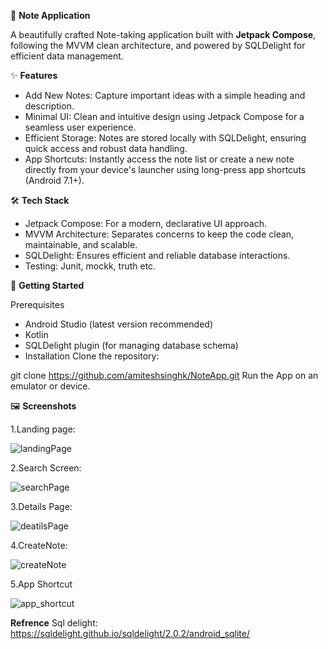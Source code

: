 📝 **Note Application**

A beautifully crafted Note-taking application built with **Jetpack Compose**, following the MVVM clean architecture, and powered by SQLDelight for efficient data management.

✨ **Features**

- Add New Notes: Capture important ideas with a simple heading and description.
- Minimal UI: Clean and intuitive design using Jetpack Compose for a seamless user experience.
- Efficient Storage: Notes are stored locally with SQLDelight, ensuring quick access and robust data handling.
- App Shortcuts: Instantly access the note list or create a new note directly from your device's launcher using long-press app shortcuts (Android 7.1+).

🛠️ **Tech Stack**

- Jetpack Compose: For a modern, declarative UI approach.
- MVVM Architecture: Separates concerns to keep the code clean, maintainable, and scalable.
- SQLDelight: Ensures efficient and reliable database interactions.
- Testing: Junit, mockk, truth etc. 

🚀 **Getting Started**

Prerequisites
- Android Studio (latest version recommended)
- Kotlin
- SQLDelight plugin (for managing database schema)
- Installation
Clone the repository:

git clone https://github.com/amiteshsinghk/NoteApp.git
Run the App on an emulator or device.

🖼️ **Screenshots**

1.Landing page:

![landingPage](https://github.com/user-attachments/assets/3e22a67e-0b6c-4411-8565-0eaf656a36c9)

2.Search Screen:

![searchPage](https://github.com/user-attachments/assets/dd4b3d95-99b2-4bb9-a917-0df5b665c63e)

3.Details Page:

![deatilsPage](https://github.com/user-attachments/assets/5040ad7f-6769-4967-838d-94a2aa17b995)

4.CreateNote:

![createNote](https://github.com/user-attachments/assets/2f62af06-d5ed-4b50-a417-2837b079d18b)

5.App Shortcut

![app_shortcut](https://github.com/user-attachments/assets/d3eddd94-deb1-4be1-b811-52efd21f3a26)


**Refrence**
Sql delight: https://sqldelight.github.io/sqldelight/2.0.2/android_sqlite/
